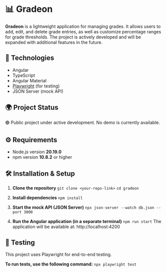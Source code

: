 # 📊 Gradeon

**Gradeon** is a lightweight application for managing grades. It allows users to add, edit, and delete grade entries, as well as customize percentage ranges for grade thresholds. The project is actively developed and will be expanded with additional features in the future.

## 🚀 Technologies

- Angular
- TypeScript
- Angular Material
- [Playwright](https://playwright.dev/) (for testing)
- JSON Server (mock API)

## 🌍 Project Status

🟢 Public project under active development. No demo is currently available.

## ⚙️ Requirements

- Node.js version **20.19.0**
- npm version **10.8.2** or higher

## 🛠️ Installation & Setup

1. **Clone the repository**
  ```git clone <your-repo-link>```
  ```cd gradeon```

2. **Install dependencies**
  ```npm install```

3. **Start the mock API (JSON Server)**
  ```npx json-server --watch db.json --port 3000```

4. **Run the Angular application (in a separate terminal)**
  ```npm run start```
The application will be available at: http://localhost:4200

## 🧪 Testing
This project uses Playwright for end-to-end testing.

**To run tests, use the following command:**
  ```npx playwright test```